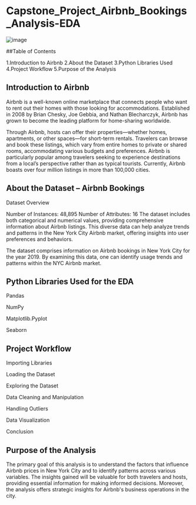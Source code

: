 # Capstone_Project_Airbnb_Bookings_Analysis-EDA
![image](https://github.com/HimanshuRajput013/Capstone_Project_Airbnb_Bookings_Analysis_Capstone_Project.ipynb/assets/131947510/dcb0a6c5-fb1d-4d36-848b-df328425ab58)

##Table of Contents

1.Introduction to Airbnb
2.About the Dataset
3.Python Libraries Used
4.Project Workflow
5.Purpose of the Analysis

## Introduction to Airbnb
Airbnb is a well-known online marketplace that connects people who want to rent out their homes with those looking for accommodations. Established in 2008 by Brian Chesky, Joe Gebbia, and Nathan Blecharczyk, Airbnb has grown to become the leading platform for home-sharing worldwide.

Through Airbnb, hosts can offer their properties—whether homes, apartments, or other spaces—for short-term rentals. Travelers can browse and book these listings, which vary from entire homes to private or shared rooms, accommodating various budgets and preferences. Airbnb is particularly popular among travelers seeking to experience destinations from a local’s perspective rather than as typical tourists. Currently, Airbnb boasts over four million listings in more than 100,000 cities.

## About the Dataset – Airbnb Bookings
Dataset Overview

Number of Instances: 48,895
Number of Attributes: 16
The dataset includes both categorical and numerical values, providing comprehensive information about Airbnb listings. This diverse data can help analyze trends and patterns in the New York City Airbnb market, offering insights into user preferences and behaviors.

The dataset comprises information on Airbnb bookings in New York City for the year 2019. By examining this data, one can identify usage trends and patterns within the NYC Airbnb market.

## Python Libraries Used for the EDA
Pandas

NumPy

Matplotlib.Pyplot

Seaborn

## Project Workflow
Importing Libraries

Loading the Dataset

Exploring the Dataset

Data Cleaning and Manipulation

Handling Outliers

Data Visualization

Conclusion

## Purpose of the Analysis
The primary goal of this analysis is to understand the factors that influence Airbnb prices in New York City and to identify patterns across various variables. The insights gained will be valuable for both travelers and hosts, providing essential information for making informed decisions. Moreover, the analysis offers strategic insights for Airbnb's business operations in the city.
